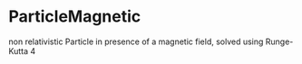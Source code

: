 # ParticleMagnetic
non relativistic Particle in presence of a magnetic field, solved using Runge-Kutta 4
